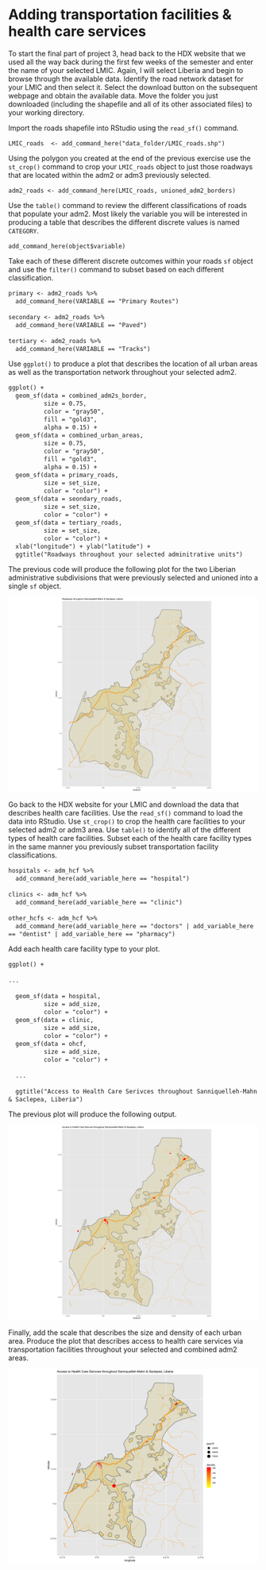 # Adding transportation facilities & health care services

To start the final part of project 3, head back to the HDX website that we used all the way back during the first few weeks of the semester and enter the name of your selected LMIC.  Again, I will select Liberia and begin to browse through the available data.  Identify the road network dataset for your LMIC and then select it.  Select the download button on the subsequent webpage and obtain the available data.  Move the folder you just downloaded \(including the shapefile and all of its other associated files\) to your working directory.

Import the roads shapefile into RStudio using the `read_sf()` command.

```text
LMIC_roads  <- add_command_here("data_folder/LMIC_roads.shp")
```

Using the polygon you created at the end of the previous exercise use the `st_crop()` command to crop your `LMIC_roads` object to just those roadways that are located within the adm2 or adm3 previously selected.

```text
adm2_roads <- add_command_here(LMIC_roads, unioned_adm2_borders)
```

Use the `table()` command to review the different classifications of roads that populate your adm2.  Most likely the variable you will be interested in producing a table that describes the different discrete values is named `CATEGORY`.

```text
add_command_here(object$variable)
```

Take each of these different discrete outcomes within your roads `sf` object and use the `filter()` command to subset based on each different classification.

```text
primary <- adm2_roads %>%
  add_command_here(VARIABLE == "Primary Routes")

secondary <- adm2_roads %>%
  add_command_here(VARIABLE == "Paved")

tertiary <- adm2_roads %>%
  add_command_here(VARIABLE == "Tracks")
```

Use `ggplot()` to produce a plot that describes the location of all urban areas as well as the transportation network throughout your selected adm2.

```text
ggplot() +
  geom_sf(data = combined_adm2s_border,
          size = 0.75,
          color = "gray50",
          fill = "gold3",
          alpha = 0.15) +
  geom_sf(data = combined_urban_areas,
          size = 0.75,
          color = "gray50",
          fill = "gold3",
          alpha = 0.15) +
  geom_sf(data = primary_roads,
          size = set_size,
          color = "color") +
  geom_sf(data = seondary_roads,
          size = set_size,
          color = "color") +
  geom_sf(data = tertiary_roads,
          size = set_size,
          color = "color") +
  xlab("longitude") + ylab("latitude") +
  ggtitle("Roadways throughout your selected adminitrative units")
```

The previous code will produce the following plot for the two Liberian administrative subdivisions that were previously selected and unioned into a single `sf` object.

![](../.gitbook/assets/rplot02%20%285%29.png)

Go back to the HDX website for your LMIC and download the data that describes health care facilities.  Use the `read_sf()` command to load the data into RStudio.  Use `st_crop()` to crop the health care facilities to your selected adm2 or adm3 area.  Use `table()` to identify all of the different types of health care facilities.  Subset each of the health care facility types in the same manner you previously subset transportation facility classifications.

```text
hospitals <- adm_hcf %>%
  add_command_here(add_variable_here == "hospital")

clinics <- adm_hcf %>%
  add_command_here(add_variable_here == "clinic")

other_hcfs <- adm_hcf %>%
  add_command_here(add_variable_here == "doctors" | add_variable_here == "dentist" | add_variable_here == "pharmacy")
```

 Add each health care facility type to your plot.

```text
ggplot() +

...
  
  geom_sf(data = hospital,
          size = add_size,
          color = "color") +
  geom_sf(data = clinic,
          size = add_size,
          color = "color") +
  geom_sf(data = ohcf,
          size = add_size,
          color = "color") +
  
  ...
  
  ggtitle("Access to Health Care Serivces throughout Sanniquelleh-Mahn & Saclepea, Liberia")

```

The previous plot will produce the following output.

![](../.gitbook/assets/rplot01%20%281%29.png)

Finally, add the scale that describes the size and density of each urban area.  Produce the plot that describes access to health care services via transportation facilities throughout your selected and combined adm2 areas.

![](../.gitbook/assets/rplot04%20%282%29.png)





